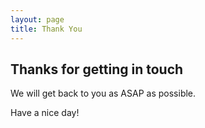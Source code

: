```yaml
---
layout: page
title: Thank You
---
```

## Thanks for getting in touch
We will get back to you as ASAP as possible.

Have a nice day!
